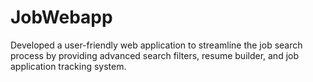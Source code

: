 # JobWebapp
Developed a user-friendly web application to streamline the job search process by providing advanced search filters, resume builder, and job application tracking system.
